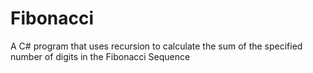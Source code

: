 # Fibonacci
A C# program that uses recursion to calculate the sum of the specified number of digits in the Fibonacci Sequence 
